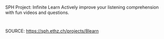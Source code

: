 SPH Project: Infinite Learn
Actively improve your listening comprehension with fun videos and questions.

<figure><img alt="" src="https://sph.ethz.ch/uploads/images/Infinity_Learn_Img_1.png"/></figure>

<figure><img alt="" src="https://sph.ethz.ch/uploads/images/Infinity_Learn_Img_2.png"/></figure>


SOURCE: https://sph.ethz.ch/projects/8learn